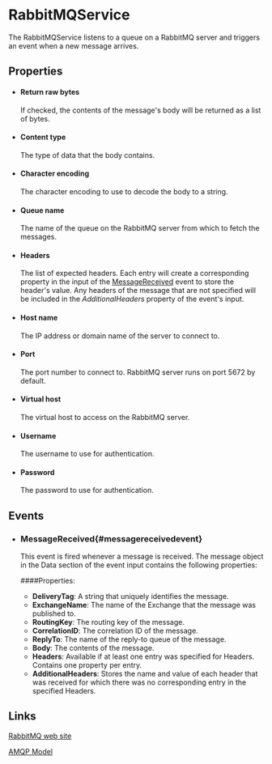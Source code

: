 RabbitMQService
===============

The RabbitMQService listens to a queue on a RabbitMQ server and triggers an event when a new
message arrives.

Properties
----------

-  #### Return raw bytes

    If checked, the contents of the message's body will be returned as a
    list of bytes.

-  #### Content type

    The type of data that the body contains.

-  #### Character encoding

    The character encoding to use to decode the body to a string.

-  #### Queue name

    The name of the queue on the RabbitMQ server from which to fetch the
    messages.

-  #### Headers

    The list of expected headers. Each entry will create a corresponding
    property in the input of the
    [MessageReceived](#messagereceivedevent) event to store the header's
    value. Any headers of the message that are not specified will be
    included in the *AdditionalHeaders* property of the event's input.

-  #### Host name

    The IP address or domain name of the server to connect to.

-  #### Port

    The port number to connect to. RabbitMQ server runs on port 5672 by
    default.

-  #### Virtual host

    The virtual host to access on the RabbitMQ server.

-  #### Username

    The username to use for authentication.

- #### Password

    The password to use for authentication.

Events
------

-  ### MessageReceived{#messagereceivedevent}

    This event is fired whenever a message is received. The message
    object in the Data section of the event input contains the
    following properties:  

	####Properties:

    - **DeliveryTag**: A string that uniquely identifies the message.
    - **ExchangeName**: The name of the Exchange that the message was published to.
    - **RoutingKey**: The routing key of the message.
    - **CorrelationID**: The correlation ID of the message.
    - **ReplyTo**: The name of the reply-to queue of the message.
    - **Body**: The contents of the message.
    - **Headers**: Available if at least one entry was specified for Headers.  Contains one property per entry.
    - **AdditionalHeaders**: Stores the name and value of each header that was received for which there was no corresponding entry in the specified Headers.


Links
-----

[RabbitMQ web site](http://www.rabbitmq.com)

[AMQP Model](https://www.rabbitmq.com/tutorials/amqp-concepts.html)
